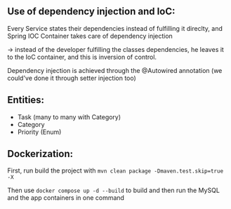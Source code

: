## Use of dependency injection and IoC:

Every Service states their dependencies instead of fulfilling it direclty, and Spring IOC Container takes care of
dependency injection

-> instead of the developer fulfilling the classes dependencies, he leaves it to the IoC container, and this is
inversion of control.

Dependency injection is achieved through the @Autowired annotation (we could've done it through setter injection too)

## Entities:

- Task (many to many with Category)
- Category
- Priority (Enum)

## Dockerization:

First, run build the project with `mvn clean package -Dmaven.test.skip=true -X`

Then use `docker compose up -d --build` to build and then run the MySQL and the app containers in one command
